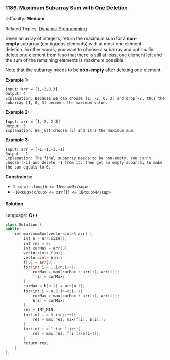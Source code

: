 ### [1186\. Maximum Subarray Sum with One Deletion](https://leetcode.com/problems/maximum-subarray-sum-with-one-deletion/)

Difficulty: **Medium**

Related Topics: [Dynamic Programming](https://leetcode.com/tag/dynamic-programming/)

Given an array of integers, return the maximum sum for a **non-empty** subarray (contiguous elements) with at most one element deletion. In other words, you want to choose a subarray and optionally delete one element from it so that there is still at least one element left and the sum of the remaining elements is maximum possible.

Note that the subarray needs to be **non-empty** after deleting one element.

**Example 1:**

```
Input: arr = [1,-2,0,3]
Output: 4
Explanation: Because we can choose [1, -2, 0, 3] and drop -2, thus the subarray [1, 0, 3] becomes the maximum value.
```

**Example 2:**

```
Input: arr = [1,-2,-2,3]
Output: 3
Explanation: We just choose [3] and it's the maximum sum.
```

**Example 3:**

```
Input: arr = [-1,-1,-1,-1]
Output: -1
Explanation: The final subarray needs to be non-empty. You can't choose [-1] and delete -1 from it, then get an empty subarray to make the sum equals to 0.
```

**Constraints:**

- `1 <= arr.length <= 10<sup>5</sup>`
- `-10<sup>4</sup> <= arr[i] <= 10<sup>4</sup>`

#### Solution

Language: **C++**

```c++
class Solution {
public:
    int maximumSum(vector<int>& arr) {
        int n = arr.size();
        int res = 0;
        int curMax = arr[0];
        vector<int> f(n);
        vector<int> b(n);
        f[0] = arr[0];
        for(int i = 1;i<n;i++){
            curMax = max(curMax + arr[i], arr[i]);
            f[i] = curMax;
        }
        curMax = b[n-1] = arr[n-1];
        for(int i = n-2;i>=0;i--){
            curMax = max(curMax + arr[i], arr[i]);
            b[i] = curMax;
        }
        res = INT_MIN;
        for(int i = 0;i<n;i++){
            res = max(res, max(f[i], b[i]));
        }
        for(int i = 1;i<n-1;i++){
            res = max(res, f[i-1]+b[i+1]);
        }
        return res;
    }
};
```
